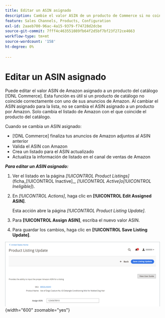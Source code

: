 ```yaml
---
title: Editar un ASIN asignado
description: Cambie el valor ASIN de un producto de Commerce si no coincide correctamente con uno de sus anuncios de Amazon.
feature: Sales Channels, Products, Configuration
exl-id: 2aaeb700-96ac-4a15-9379-f74728d2dcbe
source-git-commit: 7fff4c463551089fb64f2d5bf7bf23f272ce4663
workflow-type: tm+mt
source-wordcount: '158'
ht-degree: 0%

---
```


# Editar un ASIN asignado

Puede editar el valor ASIN de Amazon asignado a un producto del catálogo [!DNL Commerce]. Esta función es útil si un producto de catálogo no coincide correctamente con uno de sus anuncios de Amazon. Al cambiar el ASIN asignado para la lista, no se cambia el ASIN asignado a un producto por Amazon. Solo cambia el listado de Amazon con el que coincide el producto del catálogo.

Cuando se cambia un ASIN asignado:

- [!DNL Commerce] finaliza tus anuncios de Amazon adjuntos al ASIN anterior
- Valida el ASIN con Amazon
- Crea un listado para el ASIN actualizado
- Actualiza la información de listado en el canal de ventas de Amazon

**_Para editar un ASIN asignado:_**

1. Ver el listado en la página _[!UICONTROL Product Listings]_(ficha_[!UICONTROL Inactive]_, _[!UICONTROL Active]_o_[!UICONTROL Ineligible]_).

1. En _[!UICONTROL Actions]_, haga clic en **[!UICONTROL Edit Assigned ASIN]**.

   Esta acción abre la página _[!UICONTROL Product Listing Update]_.

1. Para **[!UICONTROL Assign ASIN]**, escriba el nuevo valor ASIN.

1. Para guardar los cambios, haga clic en **[!UICONTROL Save Listing Update]**.

![Editar un ASIN asignado](assets/amazon-assigned-asin-edit.png){width="600" zoomable="yes"}
